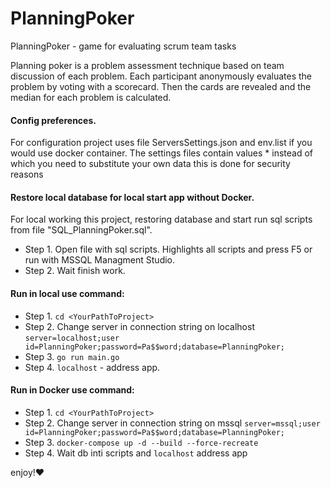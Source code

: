 # PlanningPoker
PlanningPoker - game for evaluating scrum team tasks

Planning poker is a problem assessment technique based on team discussion of each problem. Each participant anonymously evaluates the problem by voting with a scorecard. Then the cards are revealed and the median for each problem is calculated.
#### Config preferences. 
For configuration project uses file ServersSettings.json and env.list if you would use docker container.
The settings files contain values ​​* instead of which you need to substitute your own data this is done for security reasons
#### Restore local database for local start app without Docker.
For local working this project, restoring database and start run sql scripts from file "SQL_PlanningPoker.sql".
* Step 1. Open file with sql scripts. Highlights all scripts and press F5 or run with MSSQL Managment Studio.
* Step 2. Wait finish work. 

#### Run in local use command:
* Step 1. ```cd <YourPathToProject>```
* Step 2. Change server in connection string on localhost ```server=localhost;user id=PlanningPoker;password=Pa$$word;database=PlanningPoker;```
* Step 3. ```go run main.go```
* Step 4. ```localhost``` - address app.

#### Run in Docker use command:
* Step 1. ```cd <YourPathToProject>```
* Step 2. Change server in connection string on mssql ```server=mssql;user id=PlanningPoker;password=Pa$$word;database=PlanningPoker;```
* Step 3. ```docker-compose up -d --build --force-recreate```
* Step 4. Wait db inti scripts and ```localhost``` address app

enjoy!:heart:
